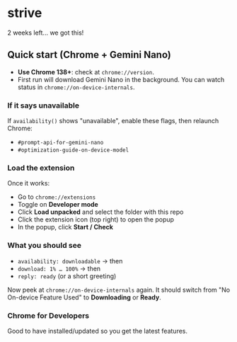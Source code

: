 # strive

2 weeks left... we got this!

## Quick start (Chrome + Gemini Nano)

- **Use Chrome 138+**: check at `chrome://version`.
- First run will download Gemini Nano in the background. You can watch status in `chrome://on-device-internals`.

### If it says unavailable
If `availability()` shows "unavailable", enable these flags, then relaunch Chrome:
- `#prompt-api-for-gemini-nano`
- `#optimization-guide-on-device-model`

### Load the extension
Once it works:
- Go to `chrome://extensions`
- Toggle on **Developer mode**
- Click **Load unpacked** and select the folder with this repo
- Click the extension icon (top right) to open the popup
- In the popup, click **Start / Check**

### What you should see
- `availability: downloadable` → then
- `download: 1% … 100%` → then
- `reply: ready` (or a short greeting)

Now peek at `chrome://on-device-internals` again. It should switch from "No On-device Feature Used" to **Downloading** or **Ready**.

### Chrome for Developers
Good to have installed/updated so you get the latest features.

